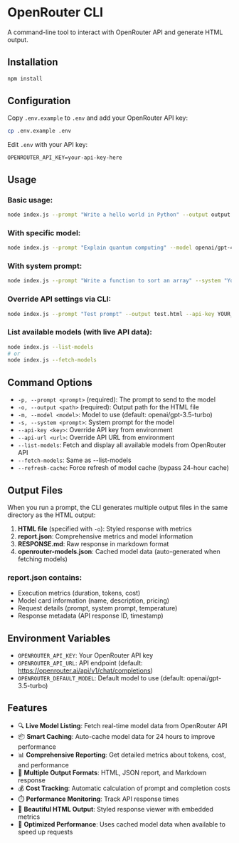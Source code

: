 # OpenRouter CLI

A command-line tool to interact with OpenRouter API and generate HTML output.

## Installation

```bash
npm install
```

## Configuration

Copy `.env.example` to `.env` and add your OpenRouter API key:

```bash
cp .env.example .env
```

Edit `.env` with your API key:
```
OPENROUTER_API_KEY=your-api-key-here
```

## Usage

### Basic usage:
```bash
node index.js --prompt "Write a hello world in Python" --output output.html
```

### With specific model:
```bash
node index.js --prompt "Explain quantum computing" --model openai/gpt-4 --output quantum.html
```

### With system prompt:
```bash
node index.js --prompt "Write a function to sort an array" --system "You are an expert programmer" --output code.html
```

### Override API settings via CLI:
```bash
node index.js --prompt "Test prompt" --output test.html --api-key YOUR_KEY --api-url https://custom.endpoint.com
```

### List available models (with live API data):
```bash
node index.js --list-models
# or
node index.js --fetch-models
```

## Command Options

- `-p, --prompt <prompt>` (required): The prompt to send to the model
- `-o, --output <path>` (required): Output path for the HTML file
- `-m, --model <model>`: Model to use (default: openai/gpt-3.5-turbo)
- `-s, --system <prompt>`: System prompt for the model
- `--api-key <key>`: Override API key from environment
- `--api-url <url>`: Override API URL from environment
- `--list-models`: Fetch and display all available models from OpenRouter API
- `--fetch-models`: Same as --list-models
- `--refresh-cache`: Force refresh of model cache (bypass 24-hour cache)

## Output Files

When you run a prompt, the CLI generates multiple output files in the same directory as the HTML output:

1. **HTML file** (specified with `-o`): Styled response with metrics
2. **report.json**: Comprehensive metrics and model information
3. **RESPONSE.md**: Raw response in markdown format
4. **openrouter-models.json**: Cached model data (auto-generated when fetching models)

### report.json contains:
- Execution metrics (duration, tokens, cost)
- Model card information (name, description, pricing)
- Request details (prompt, system prompt, temperature)
- Response metadata (API response ID, timestamp)

## Environment Variables

- `OPENROUTER_API_KEY`: Your OpenRouter API key
- `OPENROUTER_API_URL`: API endpoint (default: https://openrouter.ai/api/v1/chat/completions)
- `OPENROUTER_DEFAULT_MODEL`: Default model to use (default: openai/gpt-3.5-turbo)

## Features

- 🔍 **Live Model Listing**: Fetch real-time model data from OpenRouter API
- 📦 **Smart Caching**: Auto-cache model data for 24 hours to improve performance
- 📊 **Comprehensive Reporting**: Get detailed metrics about tokens, cost, and performance
- 📝 **Multiple Output Formats**: HTML, JSON report, and Markdown response
- 💰 **Cost Tracking**: Automatic calculation of prompt and completion costs
- ⏱️ **Performance Monitoring**: Track API response times
- 🎨 **Beautiful HTML Output**: Styled response viewer with embedded metrics
- 🚀 **Optimized Performance**: Uses cached model data when available to speed up requests